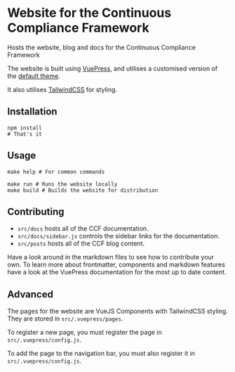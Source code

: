 # Website for the Continuous Compliance Framework

Hosts the website, blog and docs for the Continuous Compliance Framework

The website is built using [VuePress](https://vuepress.github.io/), and utilises a customised version of the [default theme](https://ecosystem.vuejs.press/themes/default/).

It also utilises [TailwindCSS](https://tailwindcss.com/) for styling. 

## Installation

```shell
npm install
# That's it
```

## Usage

```shell
make help # For common commands

make run # Runs the website locally
make build # Builds the website for distribution
```

## Contributing

* `src/docs` hosts all of the CCF documentation.
* `src/docs/sidebar.js` controls the sidebar links for the documentation.  
* `src/posts` hosts all of the CCF blog content.

Have a look around in the markdown files to see how to contribute your own. To learn more about frontmatter, components and markdown features have a look at the VuePress documentation for the most up to date content.

## Advanced

The pages for the website are VueJS Components with TailwindCSS styling. They are stored in `src/.vuepress/pages`.

To register a new page, you must register the page in `src/.vuepress/config.js`.

To add the page to the navigation bar, you must also register it in `src/.vuepress/config.js`.